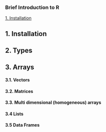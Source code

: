 ### Brief Introduction to R

[1. Installation](#installation)



## 1. Installation


## 2. Types


## 3. Arrays

#### 3.1. Vectors

#### 3.2. Matrices

#### 3.3. Multi dimensional (homogeneous) arrays


#### 3.4 Lists

#### 3.5 Data Frames





